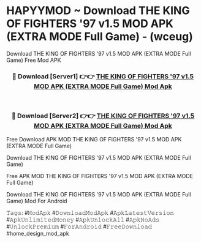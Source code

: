 # HAPYYMOD ~ Download THE KING OF FIGHTERS '97 v1.5 MOD APK (EXTRA MODE Full Game) - (wceug)
Download THE KING OF FIGHTERS '97 v1.5 MOD APK (EXTRA MODE Full Game) Free Mod APK

<div align="center">
<h3>🔴 Download [Server1] 👉👉 <a href="https://apk-comot.site?title=THE_KING_OF_FIGHTERS_'97_v1.5_MOD_APK_(EXTRA_MODE_Full_Game)">THE KING OF FIGHTERS '97 v1.5 MOD APK (EXTRA MODE Full Game) Mod Apk</a></h3><br>

<h3>🔴 Download [Server2] 👉👉 <a href="https://apk-comot.site?title=THE_KING_OF_FIGHTERS_'97_v1.5_MOD_APK_(EXTRA_MODE_Full_Game)">THE KING OF FIGHTERS '97 v1.5 MOD APK (EXTRA MODE Full Game) Mod Apk</a></h3>
</div>


Free Download APK MOD THE KING OF FIGHTERS '97 v1.5 MOD APK (EXTRA MODE Full Game)

Download THE KING OF FIGHTERS '97 v1.5 MOD APK (EXTRA MODE Full Game) 

Free APK MOD THE KING OF FIGHTERS '97 v1.5 MOD APK (EXTRA MODE Full Game) 

Download THE KING OF FIGHTERS '97 v1.5 MOD APK (EXTRA MODE Full Game) Mod For Android

𝚃𝚊𝚐𝚜: #𝙼𝚘𝚍𝙰𝚙𝚔 #𝙳𝚘𝚠𝚗𝚕𝚘𝚊𝚍𝙼𝚘𝚍𝙰𝚙𝚔 #𝙰𝚙𝚔𝙻𝚊𝚝𝚎𝚜𝚝𝚅𝚎𝚛𝚜𝚒𝚘𝚗 #𝙰𝚙𝚔𝚄𝚗𝚕𝚒𝚖𝚒𝚝𝚎𝚍𝙼𝚘𝚗𝚎𝚢 #𝙰𝚙𝚔𝚄𝚗𝚕𝚘𝚌𝚔𝙰𝚕𝚕 #𝙰𝚙𝚔𝙽𝚘𝙰𝚍𝚜 #𝚄𝚗𝚕𝚘𝚌𝚔𝙿𝚛𝚎𝚖𝚒𝚞𝚖 #𝙵𝚘𝚛𝙰𝚗𝚍𝚛𝚘𝚒𝚍 #𝙵𝚛𝚎𝚎𝙳𝚘𝚠𝚗𝚕𝚘𝚊𝚍 #home_design_mod_apk